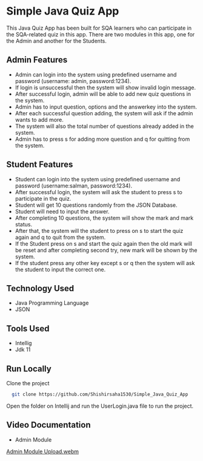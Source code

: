 
# Simple Java Quiz App

This Java Quiz App has been built for SQA learners who can participate in the SQA-related quiz in this app. There are two modules in this app, one for the Admin and another for the Students.


## Admin Features

- Admin can login into the system using predefined username and password (username: admin, password:1234).
- If login is unsuccessful then the system will show invalid login message.
- After successful login, admin will be able to add new quiz questions in the system.
- Admin has to input question, options and the answerkey into the system.
- After each successful question adding, the system will ask if the admin wants to add more.
- The system will also the total number of questions already added in the system.
- Admin has to press s for adding more question and q for quitting from the system.


## Student Features

- Student can login into the system using predefined username and password (username:salman, password:1234).
- After successful login, the system will ask the student to press s to participate in the quiz.
- Student will get 10 questions randomly from the JSON Database.
- Student will need to input the answer.
- After completing 10 questions, the system will show the mark and mark status.
- After that, the system will the student to press on s to start the quiz again and q to quit from the system.
- If the Student press on s and start the quiz again then the old mark will be reset and after completing second try, new mark will be shown by the system.
- If the student press any other key except s or q then the system will ask the student to input the correct one.




## Technology Used

- Java Programming Language
- JSON


## Tools Used

- Intellig
- Jdk 11




## Run Locally

Clone the project

```bash
  git clone https://github.com/Shishirsaha1530/Simple_Java_Quiz_App
```
Open the folder on Intellij and run the UserLogin.java file to run the project.

## Video Documentation

- Admin Module

[Admin Module Upload.webm](https://github.com/Shishirsaha1530/Simple_Java_Quiz_App/assets/75736994/86d4a03f-c924-4f33-a426-46b8a7889764)


